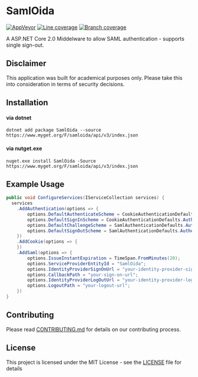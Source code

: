 # SamlOida

[![AppVeyor](https://ci.appveyor.com/api/projects/status/c05vv9y58tbbcj1n/branch/master?svg=true)](https://ci.appveyor.com/project/peterwurzinger/samloida/branch/master)
[![Line coverage](https://samloida.blob.core.windows.net/samloida/report/badge_branchcoverage.svg)](https://samloida.blob.core.windows.net/samloida/report/index.htm)
[![Branch coverage](https://samloida.blob.core.windows.net/samloida/report/badge_linecoverage.svg)](https://samloida.blob.core.windows.net/samloida/report/index.htm)

A ASP.NET Core 2.0 Middelware to allow SAML authentication - supports single sign-out.

## Disclaimer

This application was built for academical purposes only. Please take this into consideration in terms of security decisions.

## Installation

#### via dotnet

`dotnet add package SamlOida --source https://www.myget.org/F/samloida/api/v3/index.json`

#### via nutget.exe

`nuget.exe install SamlOida -Source https://www.myget.org/F/samloida/api/v3/index.json`

## Example Usage

```csharp
public void ConfigureServices(IServiceCollection services) {
  services
    .AddAuthentication(options => {
        options.DefaultAuthenticateScheme = CookieAuthenticationDefaults.AuthenticationScheme;
        options.DefaultSignInScheme = CookieAuthenticationDefaults.AuthenticationScheme;
        options.DefaultChallengeScheme = SamlAuthenticationDefaults.AuthenticationScheme;
        options.DefaultSignOutScheme = SamlAuthenticationDefaults.AuthenticationScheme;
    })
    .AddCookie(options => {
    })
    .AddSaml(options => {
      	options.IssueInstantExpiration = TimeSpan.FromMinutes(20);
        options.ServiceProviderEntityId = "SamlOida";
        options.IdentityProviderSignOnUrl = "your-identity-provider-sign-on-url";
        options.CallbackPath = "your-sign-on-url";
        options.IdentityProviderLogOutUrl = "your-identity-provider-log-out-url";
        options.LogoutPath = "your-logout-url";
    })
}
```

## Contributing

Please read [CONTRIBUTING.md](CONTRIBUTING.md) for details on our contributing process.

## License

This project is licensed under the MIT License - see the [LICENSE](LICENSE) file for details
